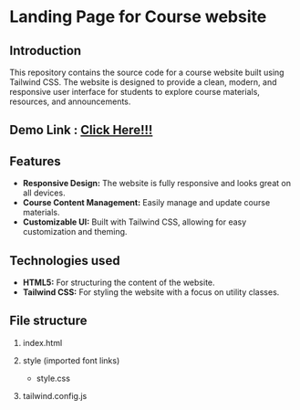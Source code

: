 # Landing Page for Course website

## Introduction
This repository contains the source code for a course website built using Tailwind CSS. The website is designed to provide a clean, modern,
and responsive user interface for students to explore course materials, resources, and announcements.

## Demo Link : [Click Here!!!]()

## Features

- **Responsive Design:** The website is fully responsive and looks great on all devices.
- **Course Content Management:** Easily manage and update course materials.
- **Customizable UI:** Built with Tailwind CSS, allowing for easy customization and theming.

## Technologies used

- **HTML5:** For structuring the content of the website.
- **Tailwind CSS:** For styling the website with a focus on utility classes.

## File structure

1. index.html
   
2. style (imported font links)
   - style.css
     
3. tailwind.config.js 

